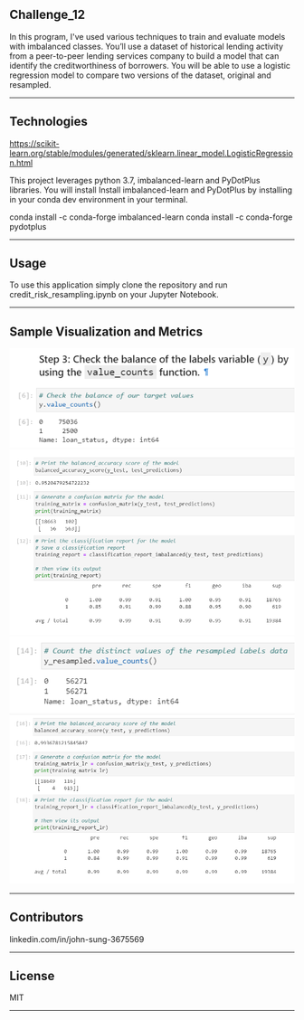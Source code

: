 ## Challenge_12

In this program, I've used various techniques to train and evaluate models with imbalanced classes. You’ll use a dataset of historical lending activity from a peer-to-peer lending services company to build a model that can identify the creditworthiness of borrowers. You will be able to use a logistic regression model to compare two versions of the dataset, original and resampled. 

---

## Technologies

https://scikit-learn.org/stable/modules/generated/sklearn.linear_model.LogisticRegression.html

This project leverages python 3.7, imbalanced-learn and PyDotPlus libraries. You will install Install imbalanced-learn and PyDotPlus by installing in your conda dev environment in your terminal.

conda install -c conda-forge imbalanced-learn
conda install -c conda-forge pydotplus

---

## Usage

To use this application simply clone the repository and run credit_risk_resampling.ipynb on your Jupyter Notebook.

---

## Sample Visualization and Metrics
![y_v_cl](Images/y_value_counts.PNG)
![original](Images/original_data_results.PNG)
![y_r_v_cl](Images/y_resampled_value_counts.PNG)
![resampled](Images/resampled_data_results.PNG)

---

## Contributors

linkedin.com/in/john-sung-3675569

---

## License

MIT

---